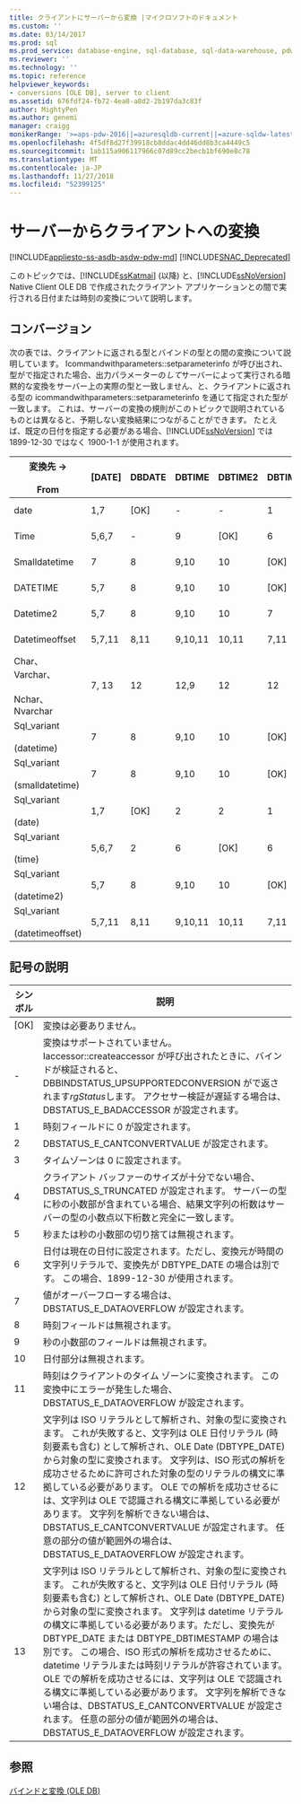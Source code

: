 ```yaml
---
title: クライアントにサーバーから変換 |マイクロソフトのドキュメント
ms.custom: ''
ms.date: 03/14/2017
ms.prod: sql
ms.prod_service: database-engine, sql-database, sql-data-warehouse, pdw
ms.reviewer: ''
ms.technology: ''
ms.topic: reference
helpviewer_keywords:
- conversions [OLE DB], server to client
ms.assetid: 676fdf24-fb72-4ea0-a8d2-2b197da3c83f
author: MightyPen
ms.author: genemi
manager: craigg
monikerRange: '>=aps-pdw-2016||=azuresqldb-current||=azure-sqldw-latest||>=sql-server-2016||=sqlallproducts-allversions||>=sql-server-linux-2017||=azuresqldb-mi-current'
ms.openlocfilehash: 4f5df8d27f39918cb8ddac4dd46dd8b3ca4449c5
ms.sourcegitcommit: 1ab115a906117966c07d89cc2becb1bf690e8c78
ms.translationtype: MT
ms.contentlocale: ja-JP
ms.lasthandoff: 11/27/2018
ms.locfileid: "52399125"
---
```

# <a name="conversions-performed-from-server-to-client"></a>サーバーからクライアントへの変換
[!INCLUDE[appliesto-ss-asdb-asdw-pdw-md](../../includes/appliesto-ss-asdb-asdw-pdw-md.md)]
[!INCLUDE[SNAC_Deprecated](../../includes/snac-deprecated.md)]

  このトピックでは、[!INCLUDE[ssKatmai](../../includes/sskatmai-md.md)] (以降) と、[!INCLUDE[ssNoVersion](../../includes/ssnoversion-md.md)] Native Client OLE DB で作成されたクライアント アプリケーションとの間で実行される日付または時刻の変換について説明します。  
  
## <a name="conversions"></a>コンバージョン  
 次の表では、クライアントに返される型とバインドの型との間の変換について説明しています。 Icommandwithparameters::setparameterinfo が呼び出され、型がで指定された場合、出力パラメーターの*して*サーバーによって実行される暗黙的な変換をサーバー上の実際の型と一致しません、と、クライアントに返される型の icommandwithparameters::setparameterinfo を通じて指定された型が一致します。 これは、サーバーの変換の規則がこのトピックで説明されているものとは異なると、予期しない変換結果につながることができます。 たとえば、既定の日付を指定する必要がある場合、[!INCLUDE[ssNoVersion](../../includes/ssnoversion-md.md)] では 1899-12-30 ではなく 1900-1-1 が使用されます。  
  
|変換先 -><br /><br /> From|[DATE]|DBDATE|DBTIME|DBTIME2|DBTIMESTAMP|DBTIMESTAMPOFFSET|FILETIME|BYTES|VARIANT|SSVARIANT|BSTR|STR|WSTR|  
|----------------------|----------|------------|------------|-------------|-----------------|-----------------------|--------------|-----------|-------------|---------------|----------|---------|----------|  
|date|1,7|[OK]|-|-|1|1,3|1,7|-|[OK] \(VT_BSTR)|[OK]|[OK]|4|4|  
|Time|5,6,7|-|9|[OK]|6|3,6|5,6|-|[OK] \(VT_BSTR)|[OK]|[OK]|4|4|  
|Smalldatetime|7|8|9,10|10|[OK]|3|7|-|7 (VT_DATE)|[OK]|[OK]|4|4|  
|DATETIME|5,7|8|9,10|10|[OK]|3|7|-|7 (VT_DATE)|[OK]|[OK]|4|4|  
|Datetime2|5,7|8|9,10|10|7|3|5,7|-|[OK] \(VT_BSTR)|[OK]|[OK]|4|4|  
|Datetimeoffset|5,7,11|8,11|9,10,11|10,11|7,11|[OK]|5,7,11|-|[OK] \(VT_BSTR)|[OK]|[OK]|4|4|  
|Char、Varchar、<br /><br /> Nchar、Nvarchar|7, 13|12|12,9|12|12|12|7,13|なし|なし|なし|なし|なし|なし|  
|Sql_variant<br /><br /> (datetime)|7|8|9,10|10|[OK]|3|7|-|7 (VT_DATE)|[OK]|[OK]|4|4|  
|Sql_variant<br /><br /> (smalldatetime)|7|8|9,10|10|[OK]|3|7|-|7 (VT_DATE)|[OK]|[OK]|4|4|  
|Sql_variant<br /><br /> (date)|1,7|[OK]|2|2|1|1,3|1,7|-|OK (VT_BSTR)|[OK]|[OK]|4|4|  
|Sql_variant<br /><br /> (time)|5,6,7|2|6|[OK]|6|3,6|5,6|-|OK (VT_BSTR)|[OK]|[OK]|4|4|  
|Sql_variant<br /><br /> (datetime2)|5,7|8|9,10|10|[OK]|3|5,7|-|OK (VT_BSTR)|[OK]|[OK]|4|4|  
|Sql_variant<br /><br /> (datetimeoffset)|5,7,11|8,11|9,10,11|10,11|7,11|[OK]|5,7,11|-|OK (VT_BSTR)|[OK]|[OK]|4|4|  
  
## <a name="key-to-symbols"></a>記号の説明  
  
|シンボル|説明|  
|------------|-------------|  
|[OK]|変換は必要ありません。|  
|-|変換はサポートされていません。 Iaccessor::createaccessor が呼び出されたときに、バインドが検証されると、DBBINDSTATUS_UPSUPPORTEDCONVERSION がで返されます*rgStatus*します。 アクセサー検証が遅延する場合は、DBSTATUS_E_BADACCESSOR が設定されます。|  
|1|時刻フィールドに 0 が設定されます。|  
|2|DBSTATUS_E_CANTCONVERTVALUE が設定されます。|  
|3|タイムゾーンは 0 に設定されます。|  
|4|クライアント バッファーのサイズが十分でない場合、DBSTATUS_S_TRUNCATED が設定されます。 サーバーの型に秒の小数部が含まれている場合、結果文字列の桁数はサーバーの型の小数点以下桁数と完全に一致します。|  
|5|秒または秒の小数部の切り捨ては無視されます。|  
|6|日付は現在の日付に設定されます。ただし、変換元が時間の文字列リテラルで、変換先が DBTYPE_DATE の場合は別です。 この場合、1899-12-30 が使用されます。|  
|7|値がオーバーフローする場合は、DBSTATUS_E_DATAOVERFLOW が設定されます。|  
|8|時刻フィールドは無視されます。|  
|9|秒の小数部のフィールドは無視されます。|  
|10|日付部分は無視されます。|  
|11|時刻はクライアントのタイム ゾーンに変換されます。 この変換中にエラーが発生した場合、DBSTATUS_E_DATAOVERFLOW が設定されます。|  
|12|文字列は ISO リテラルとして解析され、対象の型に変換されます。 これが失敗すると、文字列は OLE 日付リテラル (時刻要素も含む) として解析され、OLE Date (DBTYPE_DATE) から対象の型に変換されます。 文字列は、ISO 形式の解析を成功させるために許可された対象の型のリテラルの構文に準拠している必要があります。 OLE での解析を成功させるには、文字列は OLE で認識される構文に準拠している必要があります。 文字列を解析できない場合は、DBSTATUS_E_CANTCONVERTVALUE が設定されます。 任意の部分の値が範囲外の場合は、DBSTATUS_E_DATAOVERFLOW が設定されます。|  
|13|文字列は ISO リテラルとして解析され、対象の型に変換されます。 これが失敗すると、文字列は OLE 日付リテラル (時刻要素も含む) として解析され、OLE Date (DBTYPE_DATE) から対象の型に変換されます。 文字列は datetime リテラルの構文に準拠している必要があります。ただし、変換先が DBTYPE_DATE または DBTYPE_DBTIMESTAMP の場合は別です。 この場合、ISO 形式の解析を成功させるために、datetime リテラルまたは時刻リテラルが許容されています。 OLE での解析を成功させるには、文字列は OLE で認識される構文に準拠している必要があります。 文字列を解析できない場合は、DBSTATUS_E_CANTCONVERTVALUE が設定されます。 任意の部分の値が範囲外の場合は、DBSTATUS_E_DATAOVERFLOW が設定されます。|  
  
## <a name="see-also"></a>参照  
 [バインドと変換 &#40;OLE DB&#41;](../../relational-databases/native-client-ole-db-date-time/conversions-ole-db.md)  
  
  

